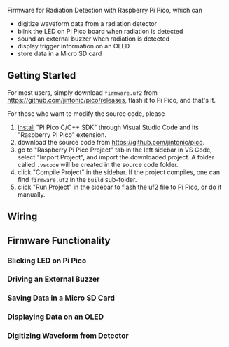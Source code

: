 Firmware for Radiation Detection with Raspberry Pi Pico, which can

* digitize waveform data from a radiation detector
* blink the LED on Pi Pico board when radiation is detected
* sound an external buzzer when radiation is detected
* display trigger information on an OLED
* store data in a Micro SD card

## Getting Started
For most users, simply download `firmware.uf2` from <https://github.com/jintonic/pico/releases>, flash it to Pi Pico, and that's it.

For those who want to modify the source code, please

1. [install] "Pi Pico C/C++ SDK" through Visual Studio Code and its "Raspberry Pi Pico" extension.
2. download the source code from <https://github.com/jintonic/pico>.
3. go to "Raspberry Pi Pico Project" tab in the left sidebar in VS Code, select "Import Project", and import the downloaded project. A folder called `.vscode` will be created in the source code folder.
4. click "Compile Project" in the sidebar. If the project compiles, one can find `firmware.uf2` in the `build` sub-folder.
5. click "Run Project" in the sidebar to flash the uf2 file to Pi Pico, or do it manually.

[install]: https://datasheets.raspberrypi.com/pico/getting-started-with-pico.pdf

## Wiring

## Firmware Functionality

### Blicking LED on Pi Pico

### Driving an External Buzzer

### Saving Data in a Micro SD Card

### Displaying Data on an OLED

### Digitizing Waveform from Detector
